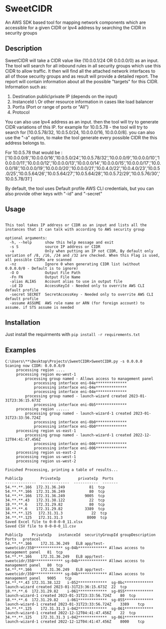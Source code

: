 # SweetCIDR
An AWS SDK based tool for mapping network components which are accessible for a given CIDR or Ipv4 address by searching the CIDR in security groups

## Description
SweetCIDR will take a CIDR value like (10.0.0.1/24 OR 0.0.0.0/0) as an input.
The tool will search for all inbound rules in all security groups which use this CIDR to allow traffic.
It then will find all the attached network interfaces to all of those security groups and as result will provide a detailed report.
The report will contain information about all the possible "targets" for this CIDR.
Information such as: 
  1. Destination public\private IP (depends on the input)
  2. InstanceId \ Or other resource information in cases like load balancer
  3. Port\s (Port or range of ports or "All")
  4. Protocol

You can also use Ipv4 address as an input. then the tool will try to generate CIDR variations of this IP.
for example for 10.0.5.78 - the tool will try to search for [10.0.5.78/32, 10.0.5.0/24,  10.0.0.0/16, 10.0.0.0/8].
you can also use the "-a" option, to make the tool generate every possible CIDR the this address belongs to.

For 10.0.5.78 that would be :
['10.0.0.0/8','10.0.0.0/16','10.0.5.0/24','10.0.5.78/32','10.0.0.0/9','10.0.0.0/10','10.0.0.0/11','10.0.0.0/12','10.0.0.0/13','10.0.0.0/14','10.0.0.0/15','10.0.0.0/17','10.0.0.0/18','10.0.0.0/19','10.0.0.0/20','10.0.0.0/21','10.0.4.0/22','10.0.4.0/23','10.0.5.0/25','10.0.5.64/26','10.0.5.64/27','10.0.5.64/28','10.0.5.72/29','10.0.5.76/30','10.0.5.78/31']

By default, the tool uses Default profile AWS CLI credentials, but you can also provide other keys with "-id" and "-secret"

## Usage

```usage: SweetCIDR.py [-h] [-s S] [-a] [-nz] [-O O] [-Fn FN] [-alias ALIAS] [-id ID] [-secret SECRET] [-assume ASSUME]

This tool takes IP address or CIDR as an input and lists all the instances that it can talk with according to AWS security group

optional arguments:
  -h, --help      show this help message and exit
  -s S            source IP address or CIDR
  -a              Only when putting an IP not CIDR, By default only variation of /8, /16, /24 and /32 are checked. When this Flag is used, all possible CIDRs are scanned
  -nz             Ignore 0 when generating CIDR list (without 0.0.0.0/0 - Default is to ignore)
  -O O            Output File Path
  -Fn FN          Output File Name
  -alias ALIAS    Account alias to use in output file
  -id ID          AccessKeyId - Needed only to overrite AWS CLI default profile
  -secret SECRET  SecretAccessKey - Needed only to overrite AWS CLI default profile
  -assume ASSUME  AWS role name or ARN (for foreign account) to assume. if STS assume is needed

```
## Installation
Just install the requirments with 
 ``` pip install -r requirements.txt ```

## Examples

```
C:\Users\**\Desktop\Projects\SweetCIDR>SweetCIDR.py -s 0.0.0.0
Scaning now CIDR: 0.0.0.0/0
     processing region ....
     processing region eu-west-1
         processing group named - Allows access to management panel
             processing interface eni-04e**************
             processing interface eni-04e**************
             processing interface eni-04e**************
         processing group named - launch-wizard created 2023-01-31T23:36:15.673Z
             processing interface eni-0b5**************
     processing region ......
         processing group named - launch-wizard-1 created 2023-01-31T23:33:56.724Z
             processing interface eni-0b0**************
             processing interface eni-0b0**************
     processing region us-east-1
         processing group named - launch-wizard-1 created 2022-12-12T04:41:47.456Z
             processing interface eni-006**************
             processing interface eni-006**************
     processing region us-east-2
     processing region us-west-1
     processing region us-west-2

Finished Processing, printing a table of results...

PublicIp        PrivateIp        privateIp  Ports
--------------  -------------  -----------  -------
54.**.**.166  172.31.36.249           81  tcp
54.**.**.166  172.31.36.249           80  tcp
54.**.**.166  172.31.36.249         9005  tcp
34.**.**.43   172.31.38.122           22  tcp
18.**.**.6    172.31.29.82            80  tcp
18.**.**.6    172.31.29.82          3389  tcp
34.**.**.125   172.31.31.3             22  tcp
34.**.**.125   172.31.31.3           8000  tcp
Saved Excel file to 0-0-0-0_11.xlsx
Saved CSV file to 0-0-0-0_11.csv
```
``` CSV result example - 
PublicIp	PrivateIp	instanceId	securityGroupId	groupDescription	Ports	protocol
54.**.**.166	172.31.36.249	ELB app/test-sweetcidr/350*************	sg-04b*************	Allows access to management panel	81	tcp
54.**.**.166	172.31.36.249	ELB app/test-sweetcidr/350*************	sg-04b*************	Allows access to management panel	80	tcp
54.**.**.166	172.31.36.249	ELB app/test-sweetcidr/350*************	sg-04b*************	Allows access to management panel	9005	tcp
34.**.**.43	172.31.38.122	i-052*************	sg-0bc*************	launch-wizard created 2023-01-31T23:36:15.673Z	22	tcp
18.**.**.6	172.31.29.82	i-061*************	sg-055*************	launch-wizard-1 created 2023-01-31T23:33:56.724Z	80	tcp
18.**.**.6	172.31.29.82	i-061*************	sg-055*************	launch-wizard-1 created 2023-01-31T23:33:56.724Z	3389	tcp
34.**.**.125	172.31.31.3	i-042*************	sg-061*************	launch-wizard-1 created 2022-12-12T04:41:47.456Z	22	tcp
34.**.**.125	172.31.31.3	i-042*************	sg-061*************	launch-wizard-1 created 2022-12-12T04:41:47.456Z	8000	tcp
```


